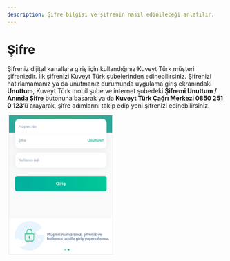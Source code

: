 ```yaml
---
description: Şifre bilgisi ve şifrenin nasıl edinileceği anlatılır.
---
```


# Şifre

Şifreniz dijital kanallara giriş için kullandığınız Kuveyt Türk müşteri şifrenizdir. İlk şifrenizi Kuveyt Türk şubelerinden edinebilirsiniz. Şifrenizi hatırlamamanız ya da unutmanız durumunda uygulama giriş ekranındaki **Unuttum**, Kuveyt Türk mobil şube ve internet şubedeki **Şifremi Unuttum / Anında Şifre** butonuna basarak ya da **Kuveyt Türk Çağrı Merkezi 0850 251 0 123**’ü arayarak, şifre adımlarını takip edip yeni şifrenizi edinebilirsiniz.

![](../../../.gitbook/assets/4.png)

